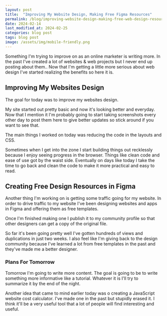 ```yaml
---
layout: post
title:  "Improving My Website Design, Making Free Figma Resources"
permalink: /blog/improving-website-design-making-free-web-design-resources/
date: 2024-02-14
last_modified_at: 2024-02-25
categories: blog post
tags: blog post
image: /assets/img/mobile-friendly.png
---
```


Something I'm trying to improve on as an online marketer is writing more. In the past I've created a lot of websites & web projects but I never end up posting about them.. Now that I'm getting a little more serious about web design I've started realizing the benefits so here it is.

## Improving My Websites Design
The goal for today was to improve my websites design.

My site started out pretty basic and now it's looking better and everyday. Now that I mention it I'm probably going to start taking screenshots every other day to post them here to give better updates so stick around if you want to see that. 

The main things I worked on today was reducing the code in the layouts and CSS.

Sometimes when I get into the zone I start building things out recklessly because I enjoy seeing progress in the browser. Things like clean code and ease of use got by the waist side. Eventually on days like today I take the time to go back and clean the code to make it more practical and easy to read.

## Creating Free Design Resources in Figma
Another thing I'm working on is getting some traffic going for my website. In order to drive traffic to my website I've been designing websites and apps in Figma and offering them as free templates. 

Once I'm finished making one I publish it to my community profile so that other designers can get a copy of the original file.

So far it's been going pretty well I've gotten hundreds of views and duplications in just two weeks. I also feel like I'm giving back to the design community because I've learned a lot from free templates in the past and they've made me a better designer.

### Plans For Tomorrow 

Tomorrow I'm going to write more content. The goal is going to be to write something more informative like a tutorial.  Whatever it is I'll try to summarize it by the end of the night. 

Another idea that came to mind earlier today was o creating a JavaScript website cost calculator.  I've made one in the past but stupidly erased it. I think it'll be a very useful tool that a lot of people will find interesting and useful.

